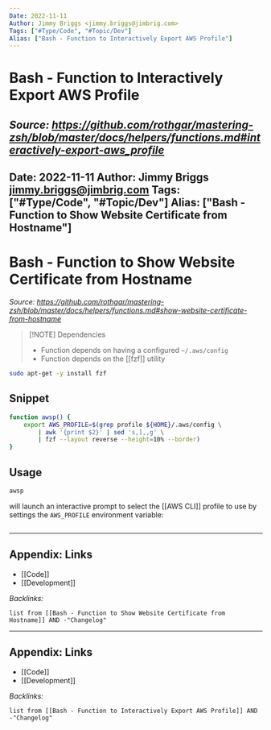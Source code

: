 ```yaml
---
Date: 2022-11-11
Author: Jimmy Briggs <jimmy.briggs@jimbrig.com>
Tags: ["#Type/Code", "#Topic/Dev"]
Alias: ["Bash - Function to Interactively Export AWS Profile"]
---
```


# Bash - Function to Interactively Export AWS Profile

*Source: https://github.com/rothgar/mastering-zsh/blob/master/docs/helpers/functions.md#interactively-export-aws_profile*
---
Date: 2022-11-11
Author: Jimmy Briggs <jimmy.briggs@jimbrig.com>
Tags: ["#Type/Code", "#Topic/Dev"]
Alias: ["Bash - Function to Show Website Certificate from Hostname"]
---

# Bash - Function to Show Website Certificate from Hostname

*Source: https://github.com/rothgar/mastering-zsh/blob/master/docs/helpers/functions.md#show-website-certificate-from-hostname*


> [!NOTE] Dependencies
> - Function depends on having a configured `~/.aws/config`
> - Function depends on the [[fzf]] utility
> 

```bash
sudo apt-get -y install fzf
```

## Snippet

```bash
function awsp() {
    export AWS_PROFILE=$(grep profile ${HOME}/.aws/config \
        | awk '{print $2}' | sed 's,],,g' \
        | fzf --layout reverse --height=10% --border)
}
```

## Usage

```bash
awsp
```

will launch an interactive prompt to select the [[AWS CLI]] profile to use by settings the `AWS_PROFILE` environment variable:

```bash

```


***

## Appendix: Links

- [[Code]]
- [[Development]]

*Backlinks:*

```dataview
list from [[Bash - Function to Show Website Certificate from Hostname]] AND -"Changelog"
```

***

## Appendix: Links

- [[Code]]
- [[Development]]

*Backlinks:*

```dataview
list from [[Bash - Function to Interactively Export AWS Profile]] AND -"Changelog"
```
